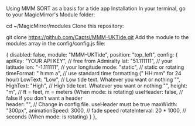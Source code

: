 Using MMM SORT as a basis for a tide app
Installation
In your terminal, go to your MagicMirror's Module folder:

cd ~/MagicMirror/modules
Clone this repository:

git clone https://github.com/Captsi/MMM-UKTide.git
Add the module to the modules array in the config/config.js file:

{
	disabled: false,
	module: "MMM-UKTide",
	position: "top_left",
	config: {
		apiKey: "YOUR API KEY",     // free from Admiralty
		lat: "51.111111",           // your latitude
		lon: "-1.111111",          // your longitude
		mode: "static",             // static or rotating
                timeFormat: "  h:mm a",     // use standard time formatting (" HH:mm" for 24 hour)
		LowText: "Low",             // Low tide text. Whatever you want or nothing "",
		HighText: "High",           // High tide text. Whatever you want or nothing "",
		height: "m",                // ft = feet, m = meters (When mode: is rotating)
		useHeader: false,           // false if you don't want a header      
		header: "",                 // Change in config file. useHeader must be true
		maxWidth: "300px",
		animationSpeed: 3000,       // fade speed
		rotateInterval: 20 * 1000,  // seconds (When mode: is rotating)
	}
},

 

